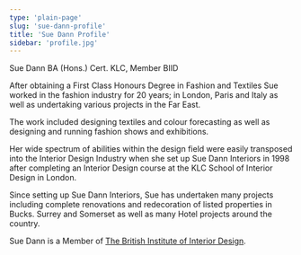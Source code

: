 ```yaml
---
type: 'plain-page'
slug: 'sue-dann-profile'
title: 'Sue Dann Profile'
sidebar: 'profile.jpg'
---
```


Sue Dann BA (Hons.) Cert. KLC, Member BIID

After obtaining a First Class Honours Degree in Fashion and Textiles Sue worked in the fashion industry for 20 years; in London, Paris and Italy as well as undertaking various projects in the Far East.

The work included designing textiles and colour forecasting as well as designing and running fashion shows and exhibitions.

Her wide spectrum of abilities within the design field were easily transposed into the Interior Design Industry when she set up Sue Dann Interiors in 1998 after completing an Interior Design course at the KLC School of Interior Design in London.

Since setting up Sue Dann Interiors, Sue has undertaken many projects including complete renovations and redecoration of listed properties in Bucks. Surrey and Somerset as well as many Hotel projects around the country.

Sue Dann is a Member of [The British Institute of Interior Design](https://biid.org.uk/users/sue-dann).
